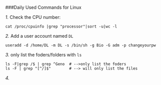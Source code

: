 ###Daily Used Commands for Linux

*1.* Check the CPU number: 

	cat /proc/cpuinfo |grep "processor"|sort -u|wc -l

*2.* Add a user account named `DL`
	
	useradd -d /home/DL -m DL -s /bin/sh -g Bio -G adm -p changeyourpw

*3.* only list the foders/folders with `ls`
	
	ls -F|grep /$ | grep ^Geno  # -->only list the foders
	ls -F | grep "[^/]$" 		# --> will only list the files
	
*4.* 